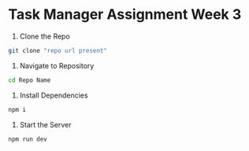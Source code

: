 # Task Manager Assignment Week 3

1. Clone the Repo
```bash
git clone "repo url present"
```

1. Navigate to Repository
```bash
cd Repo Name
```

1. Install Dependencies
```bash
npm i
```

1. Start the Server
```bash
npm run dev
```
